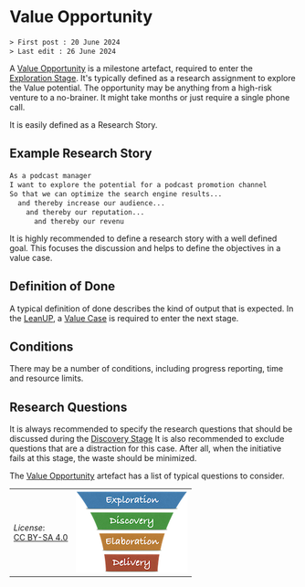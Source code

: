 # Value Opportunity

```text
> First post : 20 June 2024
> Last edit : 26 June 2024
```

A [Value Opportunity][oppo] is a milestone artefact, required to enter the [Exploration Stage](/Stages/exploration.md). It's typically defined as a research assignment to explore the Value potential. The opportunity may be anything from a high-risk venture to a no-brainer. It might take months or just require a single phone call.

It is easily defined as a Research Story.

## Example Research Story

```text
As a podcast manager
I want to explore the potential for a podcast promotion channel
So that we can optimize the search engine results...
  and thereby increase our audience...
    and thereby our reputation...
      and thereby our revenu
```

It is highly recommended to define a research story with a well defined goal. This focuses the discussion and helps to define the objectives in a value case.

## Definition of Done

A typical definition of done describes the kind of output that is expected. In the [LeanUP](/Overview/leanup.md), a [Value Case][valcase] is required to enter the next stage.

## Conditions

There may be a number of conditions, including progress reporting, time and resource limits.

## Research Questions

It is always recommended to specify the research questions that should be discussed during the [Discovery Stage][discovery]
It is also recommended to exclude questions that are a distraction for this case. After all, when the initiative fails at this stage, the waste should be minimized.

The [Value Opportunity][oppo] artefact has a list of typical questions to consider.

| | |
| - | - |
| *License*:</BR>[CC BY-SA 4.0](https://creativecommons.org/licenses/by-sa/4.0/deed.en) | [![LeanUP Logo](/images/leanupLogo-s.png)][nav] |

[nav]: /Artefacts/overview.md
[oppo]: /Deliverables/val-oppo.md
[discovery]: /Stages/discovery.md
[valcase]: /Artefacts/val-case.md
